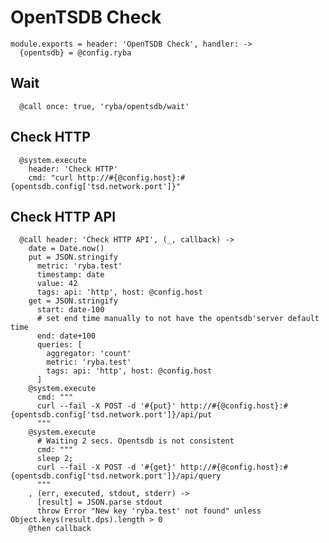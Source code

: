 
# OpenTSDB Check

    module.exports = header: 'OpenTSDB Check', handler: ->
      {opentsdb} = @config.ryba

## Wait

      @call once: true, 'ryba/opentsdb/wait'

## Check HTTP

      @system.execute
        header: 'Check HTTP'
        cmd: "curl http://#{@config.host}:#{opentsdb.config['tsd.network.port']}"

## Check HTTP API

      @call header: 'Check HTTP API', (_, callback) ->
        date = Date.now()
        put = JSON.stringify
          metric: 'ryba.test'
          timestamp: date
          value: 42
          tags: api: 'http', host: @config.host
        get = JSON.stringify
          start: date-100
          # set end time manually to not have the opentsdb'server default time
          end: date+100
          queries: [
            aggregator: 'count'
            metric: 'ryba.test'
            tags: api: 'http', host: @config.host
          ]
        @system.execute
          cmd: """
          curl --fail -X POST -d '#{put}' http://#{@config.host}:#{opentsdb.config['tsd.network.port']}/api/put
          """
        @system.execute
          # Waiting 2 secs. Opentsdb is not consistent
          cmd: """
          sleep 2;
          curl --fail -X POST -d '#{get}' http://#{@config.host}:#{opentsdb.config['tsd.network.port']}/api/query
          """
        , (err, executed, stdout, stderr) ->
          [result] = JSON.parse stdout
          throw Error "New key 'ryba.test' not found" unless Object.keys(result.dps).length > 0
        @then callback
